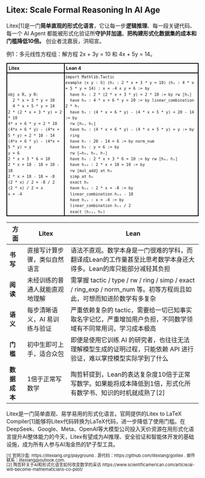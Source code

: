 ## Litex: Scale Formal Reasoning In AI Age

Litex[1]是一门**简单直观的形式化语言**，它让每一步**逻辑推理**、每一段关键代码、每一个 AI Agent 都能被形式化验证所**守护并加速**。**把构建形式化数据集的成本和门槛降低10倍。** 创业者沈嘉辰，洪昭宣。

例1：多元线性方程组：解方程 2x + 3y = 10 和 4x + 5y = 14。

<table style="border-collapse: collapse; width: 100%; font-size: 12px;">
  <tr>
    <th style="border: 2px solid black; padding: 4px; text-align: left; width: 30%;">Litex</th>
    <th style="border: 2px solid black; padding: 4px; text-align: left; width: 70%;">Lean 4</th>
  </tr>
  <tr>
    <td style="border: 2px solid black; padding: 2px;line-height: 1.5">
      <code>obj x R, y R:</code><br>
      <code>&nbsp;&nbsp;2 * x + 3 * y = 10</code><br>
      <code>&nbsp;&nbsp;4 * x + 5 * y = 14</code><br>
      <code>2 * (2 * x + 3 * y) = 2 * 10</code><br>
      <code>4* x + 6 * y = 2 * 10</code><br>
      <code>(4*x + 6 * y) - (4*x + 5 * y) = 2 * 10 - 14</code><br>
      <code>(4*x + 6 * y) - (4*x + 5 * y) = y</code><br>
      <code>y = 6</code><br>
      <code>2 * x + 3 * 6 = 10</code><br>
      <code>2 * x + 18 - 18 = 10 - 18</code><br>
      <code>2 * x + 18 - 18 = -8</code><br>
      <code>(2 * x) / 2 = -8 / 2</code><br>
      <code>(2 * x) / 2 = x</code><br>
      <code>x = -4</code>
    </td>
    <td style="border: 2px solid black; padding: 2px;line-height: 1.5">
      <code>import Mathlib.Tactic</code><br>
      <code>example (x y : ℝ) (h₁ : 2 * x + 3 * y = 10) (h₂ : 4 * x + 5 * y = 14) : x = -4 ∧ y = 6 := by</code><br>
      <code>&nbsp;&nbsp;have h₃ : 2 * (2 * x + 3 * y) = 2 * 10 := by rw [h₁]</code><br>
      <code>&nbsp;&nbsp;have h₄ : 4 * x + 6 * y = 20 := by linear_combination 2 * h₁</code><br>
      <code>&nbsp;&nbsp;have h₅ : (4 * x + 6 * y) - (4 * x + 5 * y) = 20 - 14 := by</code><br>
      <code>&nbsp;&nbsp;rw [h₄, h₂]</code><br>
      <code>&nbsp;&nbsp;have h₆ : (4 * x + 6 * y) - (4 * x + 5 * y) = y := by</code><br>
      <code>&nbsp;&nbsp;ring</code><br>
      <code>&nbsp;&nbsp;have h₇ : 20 - 14 = 6 := by norm_num</code><br>
      <code>&nbsp;&nbsp;have h₈ : y = 6 := by</code><br>
      <code>&nbsp;&nbsp;rw [←h₆, h₅, h₇]</code><br>
      <code>&nbsp;&nbsp;have h₉ : 2 * x + 3 * 6 = 10 := by rw [h₈, h₁]</code><br>
      <code>&nbsp;&nbsp;have h₁₀ : 2 * x + 18 = 10 := by</code><br>
      <code>&nbsp;&nbsp;rw [mul_add] at h₉</code><br>
      <code>&nbsp;&nbsp;simp at h₉</code><br>
      <code>&nbsp;&nbsp;exact h₉</code><br>
      <code>&nbsp;&nbsp;have h₁₁ : 2 * x = -8 := by</code><br>
      <code>&nbsp;&nbsp;linear_combination h₁₀ - 18</code><br>
      <code>&nbsp;&nbsp;have h₁₂ : x = -4 := by</code><br>
      <code>&nbsp;&nbsp;linear_combination h₁₁ / 2</code><br>
      <code>&nbsp;&nbsp;exact ⟨h₁₂, h₈⟩</code>
    </td>
  </tr>
</table>

| 方面         | Litex                          | Lean                                                         |
| ------------ | ------------------------------ | ------------------------------------------------------------ |
| **书写**     | 直接写计算步骤，类似自然语言   | 语法不直观。数学本身是一门很难的学科，而翻译成Lean的工作量甚至比思考数学本身还大得多。Lean的库只能部分减轻其负担 |
| **阅读**     | 未经训练的普通人就能直观地理解 | 需掌握 tactic / type / rw / ring / simp / exact / ring_exp / norm_num 等。初等方程尚且如此，可想而知进阶数学有多复杂 |
| **语义**     | 每步清晰语义，AI 易训练与验证  | 严重依赖复杂的 tactic，需要给一切已知事实取名字记忆，严重增加用户负担，不同数学领域有不同常用词，学习成本极高 |
| **门槛**     | 初中生即可上手，适合众包       | 即便是使用它训练 AI 的研究者，也往往无法理解模型生成的证明过程，只能依赖 API 进行验证，难以掌控模型实际学到了什么 |
| **数据成本** | 1倍于正常写数学                | 陶哲轩提到，Lean的表达复杂度10倍于正常写数学。如果能将成本降低到1倍，形式化所有数学书、知识的时机就成熟了[2] |

Litex是一门简单直观、易学易用的形式化语言。官网提供的Litex to LaTeX Compiler[1]能够将Litex代码转换为LaTeX代码，进一步降低了使用门槛。在DeepSeek、Google、Meta、OpenAI等大模型公司投入天价资源在用形式化语言提升AI整体能力的今天，Litex有望成为AI推理、安全验证和智能体开发的基础设施，成为所有人参与AI淘金热的铲子型工具。

<div style="font-size: 11px; line-height: 1.1; border-collapse: collapse; width: 100%;">
[1] 官网沙盒: https://litexlang.org/playground . 源代码：https://github.com/litexlang/golitex . 邮件联系：litexlang@outlook.com. 
</div>

<div style="font-size: 11px; line-height: 1.1; border-collapse: collapse; width: 100%;">
[2] 陶哲轩关于AI和形式化语言如何改变数学的采访 https://www.scientificamerican.com/article/ai-will-become-mathematicians-co-pilot/
</div>
